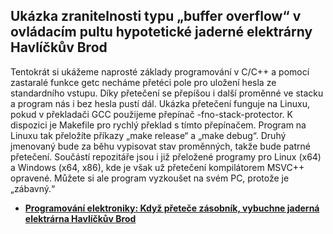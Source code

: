 ## Ukázka zranitelnosti typu „buffer overflow“ v ovládacím pultu hypotetické jaderné elektrárny Havlíčkův Brod 
Tentokrát si ukážeme naprosté základy programování v C/C++ a pomocí zastaralé funkce getc necháme přetéci pole pro uložení hesla ze standardního vstupu. Díky přetečení se přepíšou i další proměnné ve stacku a program nás i bez hesla pustí dál. Ukázka přetečení funguje na Linuxu, pokud v překladači GCC použijeme přepínač -fno-stack-protector. K dispozici je Makefile pro rychlý překlad s tímto přepínačem. Program na Linuxu tak přeložíte příkazy „make release“ a „make debug“. Druhý jmenovaný bude za běhu vypisovat stav proměnných, takže bude patrné přetečení. Součástí repozitáře jsou i již přeložené programy pro Linux (x64) a Windows (x64, x86), kde je však už přetečení kompilátorem MSVC++ opravené. Můžete si ale program vyzkoušet na svém PC, protože je „zábavný.“  
 - **[Programování elektroniky: Když přeteče zásobník, vybuchne jaderná elektrárna Havlíčkův Brod](https://www.zive.cz/clanky/programovani-elektroniky-kdyz-pretece-zasobnik-vybuchne-jaderna-elektrarna-havlickuv-brod/sc-3-a-212112/default.aspx
)**
